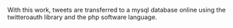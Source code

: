 With this work, tweets are transferred to a mysql database online using the twitteroauth library and the php software language.
